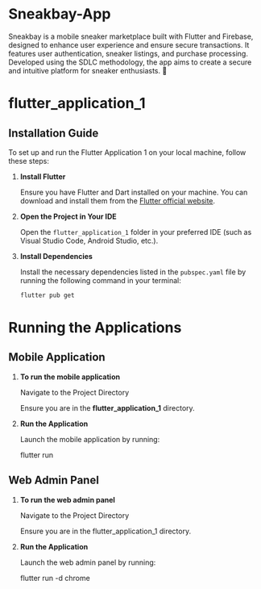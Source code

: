 
# Sneakbay-App
Sneakbay is a mobile sneaker marketplace built with Flutter and Firebase, designed to enhance user experience and ensure secure transactions. It features user authentication, sneaker listings, and purchase processing. Developed using the SDLC methodology, the app aims to create a secure and intuitive platform for sneaker enthusiasts. 🚀

# flutter_application_1
## Installation Guide

To set up and run the Flutter Application 1 on your local machine, follow these steps:

1. **Install Flutter**

   Ensure you have Flutter and Dart installed on your machine. You can download and install them from the [Flutter official website](https://flutter.dev).

2. **Open the Project in Your IDE**

   Open the `flutter_application_1` folder in your preferred IDE (such as Visual Studio Code, Android Studio, etc.).

3. **Install Dependencies**

   Install the necessary dependencies listed in the `pubspec.yaml` file by running the following command in your terminal:

   ```bash
   flutter pub get


# **Running the Applications**

## **Mobile Application**

1. **To run the mobile application**

   Navigate to the Project Directory

   Ensure you are in the **flutter_application_1** directory.

2. **Run the Application**

   Launch the mobile application by running:

   flutter run


## **Web Admin Panel**

1. **To run the web admin panel**

   Navigate to the Project Directory

   Ensure you are in the flutter_application_1 directory.

2. **Run the Application**

   Launch the web admin panel by running:

   flutter run -d chrome
